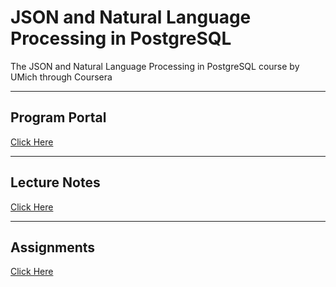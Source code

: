 # JSON and Natural Language Processing in PostgreSQL

The JSON and Natural Language Processing in PostgreSQL course by UMich through Coursera

---

## Program Portal

[Click Here](https://www.coursera.org/learn/json-natural-language-processing-postgresql?specialization=postgresql-for-everybody)

---

## Lecture Notes

[Click Here](lecture-notes/README.md)

---

## Assignments

[Click Here](assignments/README.md)